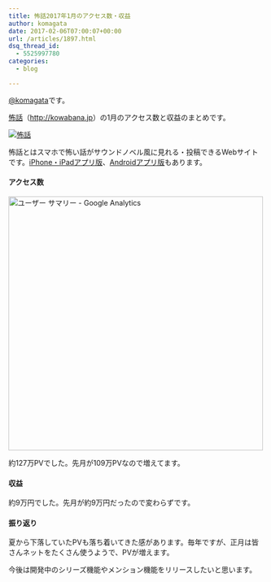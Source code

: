 ```yaml
---
title: 怖話2017年1月のアクセス数・収益
author: komagata
date: 2017-02-06T07:00:07+00:00
url: /articles/1897.html
dsq_thread_id:
  - 5525997780
categories:
  - blog

---
```

[@komagata][1]です。

<a title="怖話" href="http://kowabana.jp" target="_blank">怖話</a>（<a title="怖話" href="http://kowabana.jp" target="_blank">http://kowabana.jp</a>）の1月のアクセス数と収益のまとめです。

<p class="center">
  <a href="http://kowabana.jp"><img src="https://i.gyazo.com/7ac945b83db4936a1cd4947a6ea0c60b.png" alt="怖話" /></a>
</p>

怖話とはスマホで怖い話がサウンドノベル風に見れる・投稿できるWebサイトです。<a title="怖話iPhone・iPadアプリ版" href="https://itunes.apple.com/jp/app/bu-hua-zui-buno1wan5000huano/id564486792?l=ja&mt=8" target="_blank">iPhone・iPadアプリ版</a>、<a title="怖話Androidアプリ版" href="https://play.google.com/store/apps/details?id=jp.fjord.kowabana" target="_blank">Androidアプリ版</a>もあります。

#### アクセス数

<p class="center">
  <img src="https://gyazo.com/9ffc50cca024cc446aa7d353cf8691c9.png" alt="ユーザー サマリー - Google Analytics" width="500px" />
</p>

約127万PVでした。先月が109万PVなので増えてます。

#### 収益

約9万円でした。先月が約9万円だったので変わらずです。

#### 振り返り

夏から下落していたPVも落ち着いてきた感があります。毎年ですが、正月は皆さんネットをたくさん使うようで、PVが増えます。

今後は開発中のシリーズ機能やメンション機能をリリースしたいと思います。

 [1]: http://twitter.com/komagata
